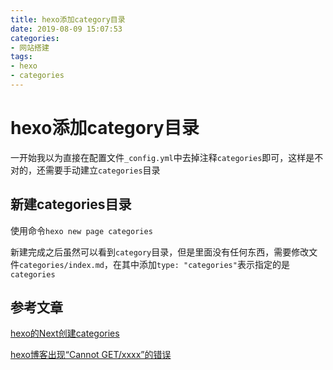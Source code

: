 ```yaml
---
title: hexo添加category目录
date: 2019-08-09 15:07:53
categories: 
- 网站搭建
tags:
- hexo
- categories
---
```


# hexo添加category目录

一开始我以为直接在配置文件`_config.yml`中去掉注释`categories`即可，这样是不对的，还需要手动建立`categories`目录

## 新建categories目录
使用命令`hexo new page categories`

新建完成之后虽然可以看到`category`目录，但是里面没有任何东西，需要修改文件`categories/index.md`，在其中添加`type: "categories"`表示指定的是`categories`

## 参考文章

[hexo的Next创建categories](https://blog.csdn.net/lcyaiym/article/details/76762089)

[hexo博客出现“Cannot GET/xxxx”的错误](https://www.cnblogs.com/Sroot/p/6305938.html)

